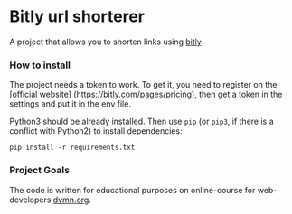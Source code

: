# Bitly url shorterer

A project that allows you to shorten links using [bitly](https://dev.bitly.com) 

### How to install

The project needs a token to work. To get it, you need to register on the [official website] (https://bitly.com/pages/pricing), then get a token in the settings and put it in the env file.

Python3 should be already installed. 
Then use `pip` (or `pip3`, if there is a conflict with Python2) to install dependencies:
```
pip install -r requirements.txt
```

### Project Goals

The code is written for educational purposes on online-course for web-developers [dvmn.org](https://dvmn.org/).